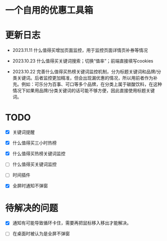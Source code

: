 # 一个自用的优惠工具箱

# 更新日志

- 2023.11.11 什么值得买增加页面监控，用于监控页面详情页补券等情况

- 2023.10.23 什么值得买关键词搜索；切换“值率”；前端直接填写cookies

- 2023.10.22 完善什么值得买热榜关键词监控机制，分为标题关键词和品牌/分类关键词。后者监控更加精准，但会出现漏优惠的情况，所以用前者作为补充。例如：可乐分为百事、可口等多个品牌，在分类上属于碳酸饮料，在这种情况下如果用品牌/分类关键词的话可能不够方便，因此直接使用标题关键词。

# TODO

- [x] 关键词提醒

- [x] 什么值得买三小时热榜

- [x] 什么值得买热榜关键词监控

- [ ] 什么值得买关键词监控

- [ ] 时间插件

- [x] 全屏时通知不弹窗

# 待解决的问题

- [x] 通知有可能导致循环卡住，需要再把鼠标移入移出才能解决。

- [ ] 在桌面时被认为是全屏不弹窗